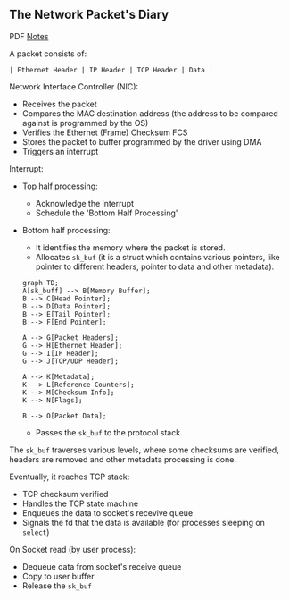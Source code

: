 ## The Network Packet's Diary

PDF [Notes](../assets/From%20NIC%20to%20Application.pdf)

A packet consists of:

```
| Ethernet Header | IP Header | TCP Header | Data |
```
Network Interface Controller (NIC):
- Receives the packet
- Compares the MAC destination address (the address to be compared against is
programmed by the OS)
- Verifies the Ethernet (Frame) Checksum FCS
- Stores the packet to buffer programmed by the driver using DMA
- Triggers an interrupt

Interrupt:
- Top half processing:
    - Acknowledge the interrupt
    - Schedule the 'Bottom Half Processing'

- Bottom half processing:
    - It identifies the memory where the packet is stored.
    - Allocates `sk_buf` (it is a struct which contains various pointers, like 
    pointer to different headers, pointer to data and other metadata).

    ```mermaid
    graph TD;
    A[sk_buff] --> B[Memory Buffer];
    B --> C[Head Pointer];
    B --> D[Data Pointer];
    B --> E[Tail Pointer];
    B --> F[End Pointer];
    
    A --> G[Packet Headers];
    G --> H[Ethernet Header]; 
    G --> I[IP Header];
    G --> J[TCP/UDP Header];

    A --> K[Metadata];
    K --> L[Reference Counters];
    K --> M[Checksum Info];
    K --> N[Flags];
    
    B --> O[Packet Data];
    ```
    - Passes the `sk_buf` to the protocol stack.

The `sk_buf` traverses various levels, where some checksums are verified, headers
are removed and other metadata processing is done.

Eventually, it reaches TCP stack:
- TCP checksum verified
- Handles the TCP state machine
- Enqueues the data to socket's recevive queue
- Signals the fd that the data is available (for processes sleeping on `select`)

On Socket read (by user process):
- Dequeue data from socket's receive queue
- Copy to user buffer
- Release the `sk_buf`
